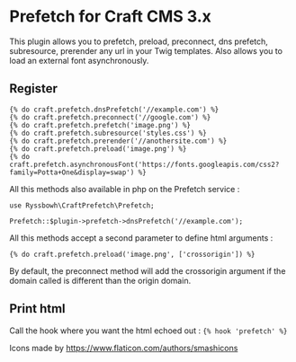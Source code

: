 # Prefetch for Craft CMS 3.x

This plugin allows you to prefetch, preload, preconnect, dns prefetch, subresource, prerender any url in your Twig templates.
Also allows you to load an external font asynchronously.

## Register

```
{% do craft.prefetch.dnsPrefetch('//example.com') %}
{% do craft.prefetch.preconnect('//google.com') %}
{% do craft.prefetch.prefetch('image.png') %}
{% do craft.prefetch.subresource('styles.css') %}
{% do craft.prefetch.prerender('//anothersite.com') %}
{% do craft.prefetch.preload('image.png') %}
{% do craft.prefetch.asynchronousFont('https://fonts.googleapis.com/css2?family=Potta+One&display=swap') %}
```

All this methods also available in php on the Prefetch service :

```
use Ryssbowh\CraftPrefetch\Prefetch;

Prefetch::$plugin->prefetch->dnsPrefetch('//example.com'); 
```

All this methods accept a second parameter to define html arguments :

```
{% do craft.prefetch.preload('image.png', ['crossorigin']) %}
```

By default, the preconnect method will add the crossorigin argument if the domain called is different than the origin domain.

## Print html

Call the hook where you want the html echoed out : `{% hook 'prefetch' %}`


Icons made by https://www.flaticon.com/authors/smashicons